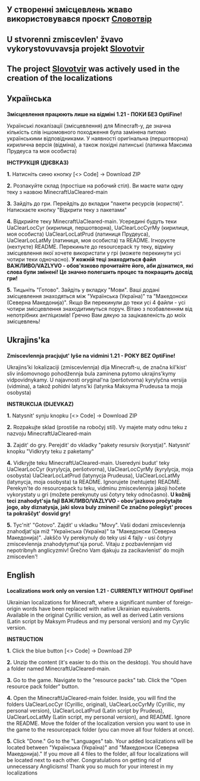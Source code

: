<h2>У створенні змісцевлень жваво використовувався проєкт <a href="https://slovotvir.org.ua/">Словотвір</a></h2>
<h2>U stvorenni zmiscevlen' žvavo vykorystovuvavsja projekt <a href="https://slovotvir.org.ua/">Slovotvir</a></h2>
<h2>The project <a href="https://slovotvir.org.ua/">Slovotvir</a> was actively used in the creation of the localizations</h2>

<h2><p><b>Українська</b></p></h2>
<p><b>Змісцевлення працюють лише на відміні 1.21 - ПОКИ БЕЗ OptiFine!</b></p>
<p>Українські локалізації (змісцевлення) для Minecraft-у, де значна кількість слів іншомовного походження була замінена питомо українськими відповідниками. У наявності оригінальна (першотворна) кирилична версія (відміна), а також похідні латинські (латинка Максима Прудеуса та моя особиста)</p>
<p><b>ІНСТРУКЦІЯ (ДІЄВКАЗ)</b></p>
<p><b>1.</b> Натисніть синю кнопку [<> Code] -> Download ZIP</p>
<p><b>2.</b> Розпакуйте склад (простіше на робочий стіл). Ви маєте мати одну теку з назвою MinecraftUaCleared-main</p>
<p><b>3.</b> Зайдіть до гри. Перейдіть до вкладки "пакети ресурсів (користя)". Натискаєте кнопку "Відкрити теку з пакетами"</p>
<p><b>4.</b> Відкрийте теку MinecraftUaCleared-main. Усередині будуть теки UaClearLocCyr (кирилиця, першотворна), UaClearLocCyrMy (кирилиця, моя особиста) UaClearLocLatPrud (латиниця Прудеуса), UaClearLocLatMy (латиниця, моя особиста) та README. Ігноруєте (нехтуєте) README. Перекиньте до resourcepack ту теку, відміну змісцевлення якої хочете використати у грі (можете перекинути усі чотири теки одночасно). <b>У кожній теці знаходиться файл ВАЖЛИВО/VAZLYVO - обов'язково прочитайте його, аби дізнатися, які слова були змінені! Це значно полегшить процес та покращить досвід гри!</b></p>
<p><b>5.</b> Тицьніть "Готово". Зайдіть у вкладку "Мови". Ваші додані змісцевлення знаходяться між "Українська (Україна)" та "Македонски (Северна Македониjа)". Якщо Ви перекинули до теки усі 4 файли - усі чотири змісцевлення знаходитимуться поруч. Вітаю з позбавленням від непотрібних англіцизмів! Ґречно Вам дякую за зацікавленість до моїх змісцевлень!</p>
<p></p>
<h2><p><b>Ukrajins'ka</b></p></h2>
<p><b>Zmiscevlennja pracjujut' lyše na vidmini 1.21 - POKY BEZ OptiFine!</b></p>
Ukrajins'ki lokalizaciji (zmiscevlennja) dlja Minecraft-u, de značna kil'kist' sliv inšomovnogo pohodžennja bula zaminena pytomo ukrajins'kymy vidpovidnykamy. U najavnosti oryginal'na (peršotvorna) kyrylyčna versija (vidmina), a takož pohidni latyns'ki (latynka Maksyma Prudeusa ta moja osobysta)</p>
<p><b>INSTRUKCIJA (DIJEVKAZ)</b></p>
<p><b>1.</b> Natysnit' synju knopku [<> Code] -> Download ZIP</p>
<p><b>2.</b> Rozpakujte sklad (prostiše na robočyj stil). Vy majete maty odnu teku z nazvoju MinecraftUaCleared-main</p>
<p><b>3.</b> Zajdit' do gry. Perejdit' do vkladky "pakety resursiv (korystja)". Natysnit' knopku "Vidkryty teku z paketamy"</p>
<p><b>4.</b> Vidkryjte teku MinecraftUaCleared-main. Useredyni budut' teky UaClearLocCyr (kyrylycja, peršotvorna), UaClearLocCyrMy (kyrylycja, moja osobysta) UaClearLocLatPrud (latynycja Prudeusa), UaClearLocLatMy (latynycja, moja osobysta) ta README. Ignorujete (nehtujete) README. Perekyn'te do resourcepack tu teku, vidminu zmiscevlennja jakoji hočete vykorystaty u gri (možete perekynuty usi čotyry teky odnočasno). <b>U kožnij teci znahodyt'sja fajl ВАЖЛИВО/VAZLYVO - obov'jazkovo pročytajte jogo, aby diznatysja, jaki slova buly zmineni! Ce značno polegšyt' proces ta pokraščyt' dosvid gry!</b></p>
<p><b>5.</b> Tyc'nit' "Gotovo". Zajdit' u vkladku "Movy". Vaši dodani zmiscevlennja znahodjat'sja miž "Українська (Україна)" ta "Македонски (Северна Македониjа)". Jakščo Vy perekynuly do teky usi 4 fajly - usi čotyry zmiscevlennja znahodytymut'sja poruč. Vitaju z pozbavlennjam vid nepotribnyh anglicyzmiv! Ĝrečno Vam djakuju za zacikavlenist' do mojih zmiscevlen'!</p>
<p></p>
<h2><p><b>English</b></p></h2>
<p><b>Localizations work only on version 1.21 - CURRENTLY WITHOUT OptiFine!</b></p>
Ukrainian localizations for Minecraft, where a significant number of foreign-origin words have been replaced with native Ukrainian equivalents. Available in the original Cyrillic version, as well as derived Latin versions (Latin script by Maksym Prudeus and my personal version) and my Cyrylic version.</p>
<p><b>INSTRUCTION</b></p>
<p><b>1.</b> Click the blue button [<> Code] -> Download ZIP</p>
<p><b>2.</b> Unzip the content (it's easier to do this on the desktop). You should have a folder named MinecraftUaCleared-main.</p>
<p><b>3.</b> Go to the game. Navigate to the "resource packs" tab. Click the "Open resource pack folder" button.</p>
<p><b>4.</b> Open the MinecraftUaCleared-main folder. Inside, you will find the folders UaClearLocCyr (Cyrillic, original), UaClearLocCyrMy (Cyrillic, my personal version), UaClearLocLatPrud (Latin script by Prudeus), UaClearLocLatMy (Latin script, my personal version), and README. Ignore the README. Move the folder of the localization version you want to use in the game to the resourcepack folder (you can move all four folders at once).</p>
<p><b>5.</b> Click "Done." Go to the "Languages" tab. Your added localizations will be located between "Українська (Україна)" and "Македонски (Северна Македониjа)." If you move all 4 files to the folder, all four localizations will be located next to each other. Congratulations on getting rid of unnecessary Anglicisms! Thank you so much for your interest in my localizations</p>
 
